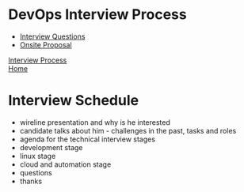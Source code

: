 # DevOps Interview Process
- [Interview Questions](interview_questions.md)
- [Onsite Proposal](devops-onsite.md)

[Interview Process](../README.md)<br/>
[Home](../../README.md)


# Interview Schedule

- wireline presentation and why is he interested
- candidate talks about him - challenges in the past, tasks and roles
- agenda for the technical interview stages
- development stage
- linux stage
- cloud and automation stage
- questions
- thanks
